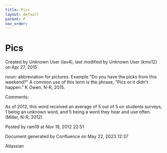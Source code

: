 ```yaml
---
title: Pics
layout: default
parent: P
nav_order:
---
```


# Pics

Created by  Unknown User (lav4), last modified by  Unknown User (kmo12) on Apr 27, 2015

noun: abbreviation for pictures. Example &quot;Do you have the picks from this weekend?&quot; A common use of this term is the phrase, &quot;Pics or it didn't happen.&quot; K Owen, N-R, 2015.

Comments:

As of 2012, this word received an average of 5 out of 5 on students surveys, 1 being an unknown word, and 5 being a word they hear and use often.(Miller, N-R, 2012)

Posted by ram19 at Nov 19, 2012 22:51

Document generated by Confluence on May 22, 2023 12:37

Atlassian
